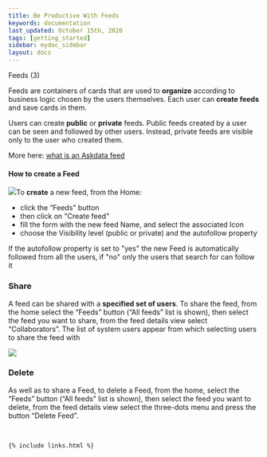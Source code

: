 ```yaml
---
title: Be Productive With Feeds
keywords: documentation
last_updated: October 15th, 2020
tags: [getting_started]
sidebar: mydoc_sidebar
layout: docs
---
```


Feeds (3)


Feeds are containers of cards that are used to **organize** according to business logic chosen by the users themselves. Each user can **create feeds** and save cards in them. 

Users can create **public** or **private** feeds. Public feeds created by a user can be seen and followed by other users. Instead, private feeds are visible only to the user who created them.

 More here: [what is an Askdata feed](/docs/what-is-an-askdata-feed)

#### How to create a Feed

![](https://uploads-ssl.webflow.com/5dff758010bfa7356f98e395/5f589e7433cdb6653845a936_UoDFZZej3GajgQs7Kj1i08uRrq0aU_nUHy6sMJZnJUj9LQFzjnAD_WiY8E7O23a6_2H8IUalT83Q_nNyWh-EVIBy9I62_hdbMdVXsv2tJjPQ52NXd5vQc54SRQwTMAbnDtGlya2p.png)To **create** a new feed, from the Home:


* click the “Feeds" button 
* then click on "Create feed"
* fill the form with the new feed Name, and select the associated Icon
* choose the Visibility level (public or private) and the autofollow property  


If the autofollow property is set to "yes" the new Feed is automatically followed from all the users, if "no" only the users that search for can follow it  


### Share

A feed can be shared with a **specified set of users**. To share the feed, from the home select the “Feeds” button (“All feeds” list is shown), then select the feed you want to share, from the feed details view select “Collaborators”. The list of system users appear from which selecting users to share the feed with 

![](https://uploads-ssl.webflow.com/5dff758010bfa7356f98e395/5f589e74454eca4eb52eb94e_dKf9KmqPSuomyINjEFK7zYvhWUJZeagkNeXyJwvzPT7JW0ds5wEgyVWndkpJzaTafewJSwMVpQylDzpBWipPo8WvLZtBSOTgnK9WTAikM10TG22zVsxNFi6UCpGOoTgztc3H-f5U.png)  


### Delete

As well as to share a Feed, to delete a Feed, from the home, select the “Feeds” button (“All feeds” list is shown), then select the feed you want to delete, from the feed details view select the three-dots menu and press the button “Delete Feed”. 

‍



    {% include links.html %}

    